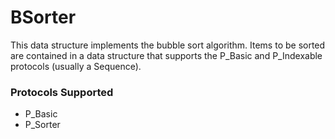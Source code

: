 # BSorter

This data structure implements the bubble sort algorithm. Items to be sorted are contained in a data structure that supports the P_Basic and P_Indexable protocols (usually a Sequence). 

### Protocols Supported

- P_Basic
- P_Sorter
